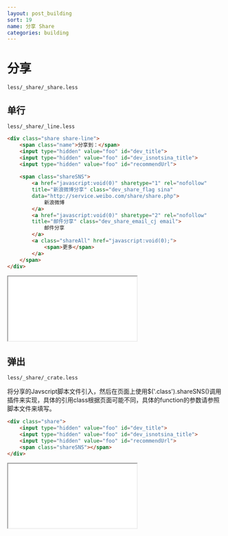 ```yaml
---
layout: post_building
sort: 19
name: 分享 Share
categories: building
---
```


# 分享
`less/_share/_share.less`

## 单行
`less/_share/_line.less`

```html
<div class="share share-line">
    <span class="name">分享到：</span>
    <input type="hidden" value="foo" id="dev_title">
    <input type="hidden" value="foo" id="dev_isnotsina_title">
    <input type="hidden" value="foo" id="recommendUrl">
 
    <span class="shareSNS">
        <a href="javascript:void(0)" sharetype="1" rel="nofollow" 
        title="新浪微博分享" class="dev_share_flag sina" 
        data="http://service.weibo.com/share/share.php">
            新浪微博
        </a>
        <a href="javascript:void(0)" sharetype="2" rel="nofollow" 
        title="邮件分享" class="dev_share_email_cj email">
            邮件分享
        </a>
        <a class="shareAll" href="javascript:void(0);">
            <span>更多</span>
        </a>
    </span>
</div>
```

<iframe class="markdown_example" src="/example/building/share/line.html"></iframe>


## 弹出
`less/_share/_crate.less`

将分享的Javscript脚本文件引入，然后在页面上使用$('.class').shareSNS()调用插件来实现，具体的引用class根据页面可能不同，具体的function的参数请参照脚本文件来填写。

```html
<div class="share">
    <input type="hidden" value="foo" id="dev_title">
    <input type="hidden" value="foo" id="dev_isnotsina_title">
    <input type="hidden" value="foo" id="recommendUrl">
    <span class="shareSNS"></span>
</div>
```

<iframe class="markdown_example" src="/example/building/share/box.html"></iframe>
